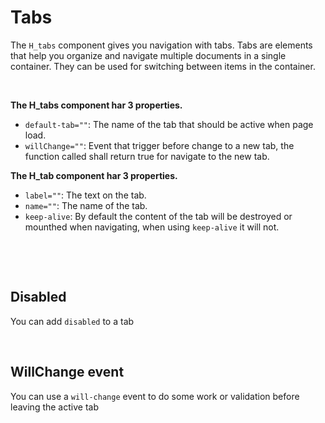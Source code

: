 # Tabs

The `H_tabs` component gives you navigation with tabs.
Tabs are elements that help you organize and navigate multiple documents in a single container. They can be used for switching between items in the container.

<br>

**The H_tabs component har 3 properties.**<br>

- `default-tab=""`: The name of the tab that should be active when page load.<br>
- `willChange=""`: Event that trigger before change to a new tab, the function called shall return true for navigate to the new tab.

**The H_tab component har 3 properties.**<br>

- `label=""`: The text on the tab.<br>
- `name=""`: The name of the tab.
- `keep-alive`: By default the content of the tab will be destroyed or mounthed when navigating, when using `keep-alive` it will not.

<br>

<hhl-live-editor title="" htmlCode='
		<template>
			<div class="flex items-center gap-4 flex-wrap">
				<H_tabs>
					<H_tab name="tab1" label="Tab 1."><div class="p-10 h-full" keep-alive>This is TAB 1...</div></H_tab>
					<H_tab name="tab2" label="Tab 2."><div class="p-10" keep-alive>
                    <H_datagrid
                            :data-handler="lData"
                            data-key="id"                 
                        >
                            <H_column field="id" type="number"></H_column>
                            <H_column field="val1" type="string"></H_column>
                            <H_column field="val2" type="string" filter="select"></H_column>
                            <H_column field="val3" type="string"></H_column>
                            <H_column field="val4" type="string"></H_column>
                            <H_column field="val5" type="bool"></H_column>
                            <H_column field="val6" type="date"></H_column>
                            <H_column field="val7" type="string"></H_column>
                    </H_datagrid>
                    </div></H_tab>
					<H_tab name="tab3" label="Tab 3."><div class="p-10" keep-alive>This is TAB 3...</div></H_tab>
				</H_tabs>
			</div>
		</template>
        <script>
    // import { localData } from "HHL-UI/Components/datagrid";            
    const { localData, getData, dateFormat } = fakeImport;
    const lData = new localData();
    async function load() {
      await lData.startLoading();
          const data = await getData(100);
          lData.setData(data);
          lData.loadData();
    }
    function formatDate(value) {
        return dateFormat.D_01_dec_2021_HHMM(value);
    }
    return { lData,formatDate }
</script>
'>
</hhl-live-editor>

<br>

## Disabled

You can add `disabled` to a tab<br>

<hhl-live-editor title="" htmlCode='
		<template>
			<div class="flex items-center gap-4 flex-wrap">
				<H_tabs>
					<H_tab name="tab1" label="Tab 1."><div class="p-10">This is TAB 1...</div></H_tab>
					<H_tab :disabled="true" name="tab2" label="Tab 2."><div class="p-10">This is TAB 2...</div></H_tab>
					<H_tab name="tab3" label="Tab 3."><div class="p-10">This is TAB 3...</div></H_tab>
				</H_tabs>
			</div>
		</template>
'>
</hhl-live-editor>

<br>

## WillChange event

You can use a `will-change` event to do some work or validation before leaving the active tab<br>

<hhl-live-editor title="" htmlCode='
		<template>
			<div class="flex items-center gap-4 flex-wrap">
				<H_tabs :will-change="canChange">
					<H_tab name="tab1" label="Tab 1."><div class="p-10">This is TAB 1...</div></H_tab>
					<H_tab name="tab2" label="Tab 2."><div class="p-10">This is TAB 2...</div></H_tab>
					<H_tab name="tab3" label="Tab 3."><div class="p-10">This is TAB 3...</div></H_tab>
				</H_tabs>
			</div>
		</template>
		<script>
    function canChange(e) {
      if (e==="tab1" || e===undefined) {return true;}
      if (confirm("Will you navigate away from " + e)) {
					return true;
				} else {
					return false;
				}
			}
			return { canChange }
		</script>
'>
</hhl-live-editor>

<br>
